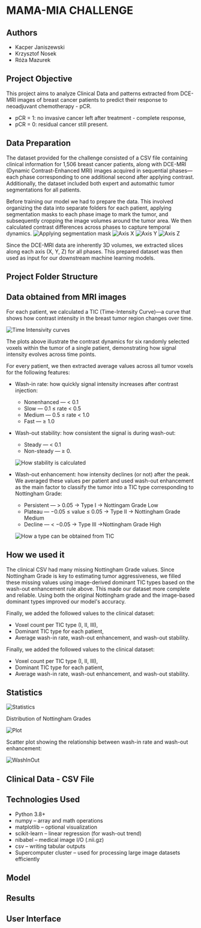 # MAMA-MIA CHALLENGE



## Authors

- Kacper Janiszewski
- Krzysztof Nosek
- Róża Mazurek




## Project Objective
This project aims to analyze Clinical Data and patterns extracted from DCE-MRI images of breast cancer patients to predict their response to neoadjuvant chemotherapy - pCR.
- pCR = 1: no invasive cancer left after treatment - complete response,
- pCR = 0: residual cancer still present.

## Data Preparation
The dataset provided for the challenge consisted of a CSV file containing clinical information for 1,506 breast cancer patients, along with DCE-MRI (Dynamic Contrast-Enhanced MRI) images acquired in sequential phases—each phase corresponding to one additional second after applying contrast. Additionally, the dataset included both expert and automathic tumor segmentations for all patients.

Before training our model we had to prepare the data. This involved organizing the data into separate folders for each patient, applying segmentation masks to each phase image to mark the tumor, and subsequently cropping the image volumes around the tumor area. We then calculated contrast differences across phases to capture temporal dynamics.
![Applying segmentation mask](images_and_visualisations/Mask.png)
![Axis X](images_and_visualisations/Mask_X.png)
![Axis Y](images_and_visualisations/Mask_Y.png)
![Axis Z](images_and_visualisations/Mask_Z.png)

Since the DCE-MRI data are inherently 3D volumes, we extracted slices along each axis (X, Y, Z) for all phases. This prepared dataset was then used as input for our downstream machine learning models.
## Project Folder Structure

## Data obtained from MRI images
For each patient, we calculated a TIC (Time-Intensity Curve)—a curve that shows how contrast intensity in the breast tumor region changes over time.

![Time Intensivity curves](images_and_visualisations/tics.png)

The plots above illustrate the contrast dynamics for six randomly selected voxels within the tumor of a single patient, demonstrating how signal intensity evolves across time points.

For every patient, we then extracted average values across all tumor voxels for the following features:

* Wash-in rate: how quickly signal intensity increases after contrast injection:
    * Nonenhanced — < 0.1
    * Slow — 0.1 ≤ rate < 0.5
    * Medium — 0.5 ≤ rate < 1.0
    * Fast — ≥ 1.0
* Wash-out stability: how consistent the signal is during wash-out:
    * Steady — < 0.1
    * Non-steady — ≥ 0.

    ![How stability is calculated](images_and_visualisations/Stability.png)

* Wash-out enhancement: how intensity declines (or not) after the peak. We averaged these values per patient and used wash-out enhancement as the main factor to classify the tumor into a TIC type corresponding to Nottingham Grade:
    * Persistent — > 0.05 -> Type I -> Nottingam Grade Low
    * Plateau — −0.05 ≤ value ≤ 0.05 -> Type II -> Nottingham Grade Medium
    * Decline — < −0.05 -> Type III ->Nottingham Grade High

    ![How a type can be obtained from TIC](images_and_visualisations/TIC_Type.png)

## How we used it

The clinical CSV had many missing Nottingham Grade values. Since Nottingham Grade is key to estimating tumor aggressiveness, we filled these missing values using image-derived dominant TIC types based on the wash-out enhancement rule above. This made our dataset more complete and reliable. Using both the original Nottingham grade and the image-based dominant types improved our model's accuracy.

Finally, we added the followed values to the clinical dataset:
* Voxel count per TIC type (I, II, III),
* Dominant TIC type for each patient,
* Average wash-in rate, wash-out enhancement, and wash-out stability.


Finally, we added the followed values to the clinical dataset:

- Voxel count per TIC type (I, II, III),
- Dominant TIC type for each patient,
- Average wash-in rate, wash-out enhancement, and wash-out stability.

## Statistics
![Statistics](images_and_visualisations/Statistics.png)

Distribution of Nottingham Grades

![Plot](images_and_visualisations/Plot.png)

Scatter plot showing the relationship between wash-in rate and wash-out enhancement:

![WashInOut](images_and_visualisations/WashInOut.png)

## Clinical Data - CSV File
## Technologies Used
- Python 3.8+
- numpy – array and math operations
- matplotlib – optional visualization
- scikit-learn – linear regression (for wash-out trend)
- nibabel – medical image I/O (.nii.gz)
- csv – writing tabular outputs
- Supercomputer cluster – used for processing large image datasets efficiently
## Model
## Results
## User Interface


